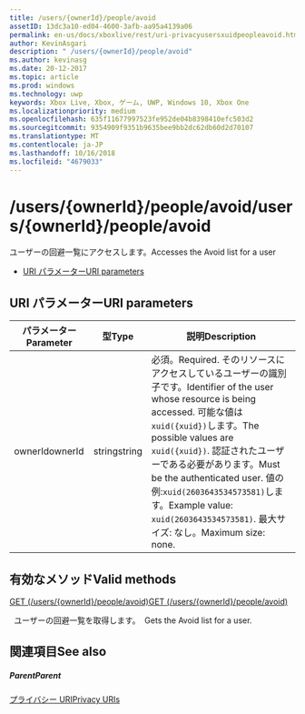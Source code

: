 ```yaml
---
title: /users/{ownerId}/people/avoid
assetID: 13dc3a10-ed04-4600-3afb-aa95a4139a06
permalink: en-us/docs/xboxlive/rest/uri-privacyusersxuidpeopleavoid.html
author: KevinAsgari
description: " /users/{ownerId}/people/avoid"
ms.author: kevinasg
ms.date: 20-12-2017
ms.topic: article
ms.prod: windows
ms.technology: uwp
keywords: Xbox Live, Xbox, ゲーム, UWP, Windows 10, Xbox One
ms.localizationpriority: medium
ms.openlocfilehash: 635f11677997523fe952de04b8398410efc503d2
ms.sourcegitcommit: 9354909f9351b9635bee9bb2dc62db60d2d70107
ms.translationtype: MT
ms.contentlocale: ja-JP
ms.lasthandoff: 10/16/2018
ms.locfileid: "4679033"
---
```

# <a name="usersowneridpeopleavoid"></a><span data-ttu-id="511cf-104">/users/{ownerId}/people/avoid</span><span class="sxs-lookup"><span data-stu-id="511cf-104">/users/{ownerId}/people/avoid</span></span>
<span data-ttu-id="511cf-105">ユーザーの回避一覧にアクセスします。</span><span class="sxs-lookup"><span data-stu-id="511cf-105">Accesses the Avoid list for a user</span></span>

  * [<span data-ttu-id="511cf-106">URI パラメーター</span><span class="sxs-lookup"><span data-stu-id="511cf-106">URI parameters</span></span>](#ID4EQ)

<a id="ID4EQ"></a>


## <a name="uri-parameters"></a><span data-ttu-id="511cf-107">URI パラメーター</span><span class="sxs-lookup"><span data-stu-id="511cf-107">URI parameters</span></span>

| <span data-ttu-id="511cf-108">パラメーター</span><span class="sxs-lookup"><span data-stu-id="511cf-108">Parameter</span></span>| <span data-ttu-id="511cf-109">型</span><span class="sxs-lookup"><span data-stu-id="511cf-109">Type</span></span>| <span data-ttu-id="511cf-110">説明</span><span class="sxs-lookup"><span data-stu-id="511cf-110">Description</span></span>|
| --- | --- | --- |
| <span data-ttu-id="511cf-111">ownerId</span><span class="sxs-lookup"><span data-stu-id="511cf-111">ownerId</span></span>| <span data-ttu-id="511cf-112">string</span><span class="sxs-lookup"><span data-stu-id="511cf-112">string</span></span>| <span data-ttu-id="511cf-113">必須。</span><span class="sxs-lookup"><span data-stu-id="511cf-113">Required.</span></span> <span data-ttu-id="511cf-114">そのリソースにアクセスしているユーザーの識別子です。</span><span class="sxs-lookup"><span data-stu-id="511cf-114">Identifier of the user whose resource is being accessed.</span></span> <span data-ttu-id="511cf-115">可能な値は<code>xuid({xuid})</code>します。</span><span class="sxs-lookup"><span data-stu-id="511cf-115">The possible values are <code>xuid({xuid})</code>.</span></span> <span data-ttu-id="511cf-116">認証されたユーザーである必要があります。</span><span class="sxs-lookup"><span data-stu-id="511cf-116">Must be the authenticated user.</span></span> <span data-ttu-id="511cf-117">値の例:<code>xuid(2603643534573581)</code>します。</span><span class="sxs-lookup"><span data-stu-id="511cf-117">Example value: <code>xuid(2603643534573581)</code>.</span></span> <span data-ttu-id="511cf-118">最大サイズ: なし。</span><span class="sxs-lookup"><span data-stu-id="511cf-118">Maximum size: none.</span></span> |

<a id="ID4ERB"></a>


## <a name="valid-methods"></a><span data-ttu-id="511cf-119">有効なメソッド</span><span class="sxs-lookup"><span data-stu-id="511cf-119">Valid methods</span></span>

[<span data-ttu-id="511cf-120">GET (/users/{ownerId}/people/avoid)</span><span class="sxs-lookup"><span data-stu-id="511cf-120">GET (/users/{ownerId}/people/avoid)</span></span>](uri-privacyusersxuidpeopleavoidget.md)

<span data-ttu-id="511cf-121">&nbsp;&nbsp;ユーザーの回避一覧を取得します。</span><span class="sxs-lookup"><span data-stu-id="511cf-121">&nbsp;&nbsp;Gets the Avoid list for a user.</span></span>

<a id="ID4E2B"></a>


## <a name="see-also"></a><span data-ttu-id="511cf-122">関連項目</span><span class="sxs-lookup"><span data-stu-id="511cf-122">See also</span></span>

<a id="ID4E4B"></a>


##### <a name="parent"></a><span data-ttu-id="511cf-123">Parent</span><span class="sxs-lookup"><span data-stu-id="511cf-123">Parent</span></span>

[<span data-ttu-id="511cf-124">プライバシー URI</span><span class="sxs-lookup"><span data-stu-id="511cf-124">Privacy URIs</span></span>](atoc-reference-privacyv2.md)
